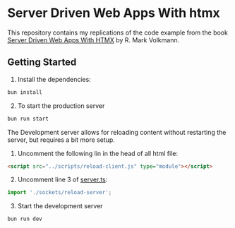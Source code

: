 # Server Driven Web Apps With htmx

This repository contains my replications of the code example from the book
[Server Driven Web Apps With HTMX](https://pragprog.com/titles/rvhxweb/server-driven-web-apps-with-htmx/) 
by R. Mark Volkmann.

## Getting Started

1. Install the dependencies:
```bash
bun install
```

2. To start the production server
```bash
bun run start
```

The Development server allows for reloading content without restarting the 
server, but requires a bit more setup.

1. Uncomment the following lin in the head of all html file:
```html
<script src="../scripts/reload-client.js" type="module"></script>
```

2. Uncomment line 3 of [server.ts](src/server.ts):
```typescript
import './sockets/reload-server';
```

3. Start the development server
```bash
bun run dev
```

